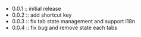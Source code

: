 - 0.0.1 :: initial release
- 0.0.2 :: add shortcut key
- 0.0.3 :: fix tab state management and support i18n
- 0.0.4 :: fix bug and remove state each tabs
